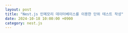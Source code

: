 ```yaml
---
layout: post
title: "Nest.js 인메모리 데이터베이스를 이용한 단위 테스트 작성"
date: 2024-10-18 10:00:00 +0900
category: nest.js
---
```




